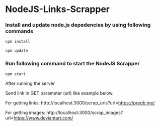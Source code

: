 # NodeJS-Links-Scrapper

### Install and update node.js depedencies by using following commands
```sh
npm install

npm update
```

### Run following command to start the NodeJS Scrapper
```sh
npm start
```

After running the server

Send link in GET parameter (url) like example below.

For getting links:
http://localhost:3000/scrap_urls?url=https://predb.me/

For getting images:
http://localhost:3000/scrap_images?url=https://www.deviantart.com/